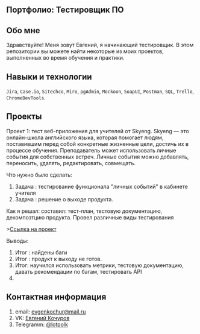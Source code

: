 ## Портфолио: Тестировщик ПО

## Обо мне
Здравствуйте! Меня зовут Евгений, я начинающий тестировщик.
В этом репозитории вы можете найти некоторые из моих проектов, выполненных во время обучения и практики.

## Навыки и технологии
``Jira``, ``Case.io``, ``Sitechco``, ``Miro``, ``pgAdmin``, ``Mockoon``,
``SoapUI``, ``Postman``, ``SQL``, ``Trello``, ``ChromeDevTools``.

## Проекты
<p>Проект 1: тест веб-приложения для учителей от Skyeng. Skyeng — это онлайн-школа английского языка, которая помогает людям, поставившим перед собой конкретные жизненные цели, достичь их в процессе обучения. Преподаватель может использовать личные события для собственных встреч. Личные события можно добавлять, переносить, удалять, редактировать, совмещать.</p>
<p>Что нужно было сделать:</p>
<ol>
  <li> Задача : тестирование функционала "личных событий" в кабинете учителя</li>
  <li> Задача : решение о выходе продукта.</li>
  </ol>
<p>Как я решал: составил: тест-план, тестовую документацию, декомпозтцию продукта. Провел различные виды тестирования<p>
  ><a href="https://evgen6654.atlassian.net/l/cp/fhKzcZ5F">Ссылка на проект</a>
<p>Выводы:</p>
<ol>
  <li>Итог : найдены баги</li>
  <li>Итог : продукт к выходу не готов.</li>
  <li>Итог: научился использовать метрики, тестовую документацию, давать рекомендации по багам, тестировать API <li>
</ol>
  
## Контактная информация
<ol> 
  <li> email:  <a href="evgenkochur@mail.ru">evgenkochur@mail.ru</a> </li>
  <li> VK: <a href="https://m.vk.com/evgen6654">Евгений Кочуров</a></li>
  <li> Telegramm: <a href="@lotpolk">@lotpolk</a> </li>
  </ol>

